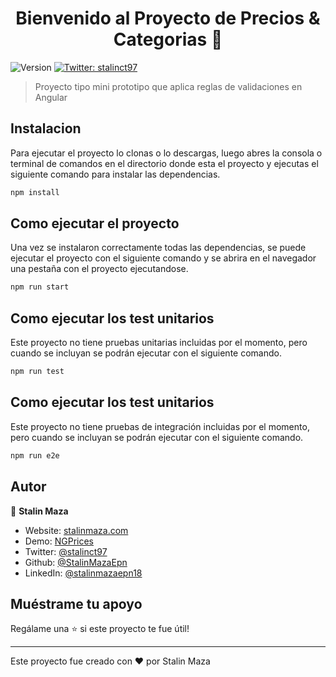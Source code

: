 <h1 align="center">Bienvenido al Proyecto de Precios & Categorias 👋</h1>
<p>
  <img alt="Version" src="https://img.shields.io/badge/version-1.0.0-blue.svg?cacheSeconds=2592000" />
  <a href="https://twitter.com/stalinct97" target="_blank">
    <img alt="Twitter: stalinct97" src="https://img.shields.io/twitter/follow/stalinct97.svg?style=social" />
  </a>
</p>

> Proyecto tipo mini prototipo que aplica reglas de validaciones en Angular

## Instalacion
Para ejecutar el proyecto lo clonas o lo descargas, luego abres la consola o terminal de comandos en el directorio donde esta el proyecto y ejecutas el siguiente comando para instalar las dependencias.
```sh
npm install
```

## Como ejecutar el proyecto
Una vez se instalaron correctamente todas las dependencias, se puede ejecutar el proyecto con el siguiente comando y se abrira en el navegador una pestaña con el proyecto ejecutandose.

```sh
npm run start
```

## Como ejecutar los test unitarios
Este proyecto no tiene pruebas unitarias incluidas por el momento, pero cuando se incluyan se podrán ejecutar con el siguiente comando.
```sh
npm run test
```

## Como ejecutar los test unitarios
Este proyecto no tiene pruebas de integración incluidas por el momento, pero cuando se incluyan se podrán ejecutar con el siguiente comando.
```sh
npm run e2e
```

## Autor

👤 **Stalin Maza**

* Website: [stalinmaza.com](https://www.stalinmaza.com)
* Demo: [NGPrices](https://ng-price-category-validations.netlify.app/)
* Twitter: [@stalinct97](https://twitter.com/stalinct97)
* Github: [@StalinMazaEpn](https://github.com/StalinMazaEpn)
* LinkedIn: [@stalinmazaepn18](https://linkedin.com/in/stalinmazaepn18)

## Muéstrame tu apoyo

Regálame  una ⭐️ si este proyecto te fue útil!

***
Este proyecto fue creado con  ❤️ por Stalin Maza
